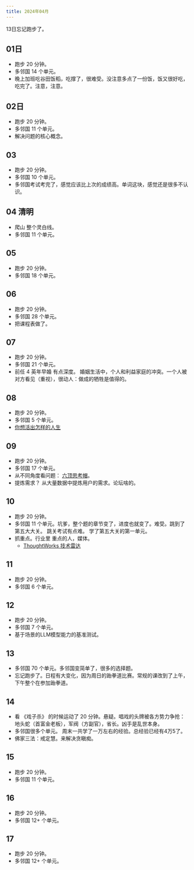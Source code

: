 ```yaml
---
title: 2024年04月
---
```


13日忘记跑步了。

## 01日
* 跑步 20 分钟。
* 多邻国 14 个单元。
* 晚上加班吃谷田饭稻，吃撑了，很难受。没注意多点了一份饭，饭又很好吃，吃完了。注意，注意。

## 02日
* 跑步 20 分钟。
* 多邻国 11 个单元。
* 解决问题的核心概念。

## 03
* 跑步 20 分钟。
* 多邻国 10 个单元。
* 多邻国考试考完了，感觉应该比上次的成绩高。单词这块，感觉还是很多不认识。

## 04 清明
* 爬山 整个灵白线。
* 多邻国 11 个单元。

## 05
* 跑步 20 分钟。
* 多邻国 18 个单元。

## 06
* 跑步 20 分钟。
* 多邻国 28 个单元。
* 把课程表做了。

## 07
* 跑步 20 分钟。
* 多邻国 21 个单元。
* 前任 4 英年早婚 有点深度。 婚姻生活中，个人和利益家庭的冲突。一个人被对方看见（重视），很动人：做成的牺牲是值得的。

## 08
* 跑步 20 分钟。
* 多邻国 5 个单元。
* [你想活出怎样的人生](../../../2-society/3-culture/cartoon/works/what-life-do-you-like.md)

## 09
* 跑步 20 分钟。
* 多邻国 17 个单元。
* 从不同角度看问题： [六顶思考帽](../mind/think-in-different-angles.md)。
* 提炼需求？ 从大量数据中提炼用户的需求。论坛啥的。

## 10
* 跑步 20 分钟。
* 多邻国 11 个单元。坑爹，整个题的章节变了，进度也就变了。难受。跳到了第五大大关。 跳关考试有点难。
学了第五大关的第一单元。
* 抓重点。行业里 重点的人，媒体。
  * [ThoughtWorks 技术雷达](../../../1-self/3-wealth/1-skill/coding/data/thoughtworks-radar.md)

## 11
* 跑步 20 分钟。
* 多邻国 6 个单元。

## 12
* 跑步 20 分钟。
* 多邻国 7 个单元。
* 基于场景的LLM模型能力的基准测试。

## 13
* 多邻国 70 个单元。多邻国变简单了，很多的选择题。
* 忘记跑步了。日程有大变化，因为周日的跆拳道比赛。常规的课改到了上午，下午整个在参加跆拳道。

## 14
* 看 《戏子杀》 的时候运动了 20 分钟。悬疑。唱戏的头牌被各方势力争抢：地头蛇（首富金老板），军阀（方副官），省长。凶手是乱世本身。
* 多邻国很多个单元。 周末一共学了一万左右的经验。总经验已经有4万5了。
* 佛家三法：戒定慧。来解决贪瞋痴。

## 15
* 跑步 20 分钟。
* 多邻国 11 个单元。

## 16
* 跑步 20 分钟。
* 多邻国 12+ 个单元。

## 17
* 跑步 20 分钟。
* 多邻国 12+ 个单元。
